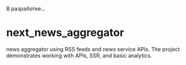 В разработке...
# next_news_aggregator
news aggregator using RSS feeds and news service APIs. The project demonstrates working with APIs, SSR, and basic analytics.
